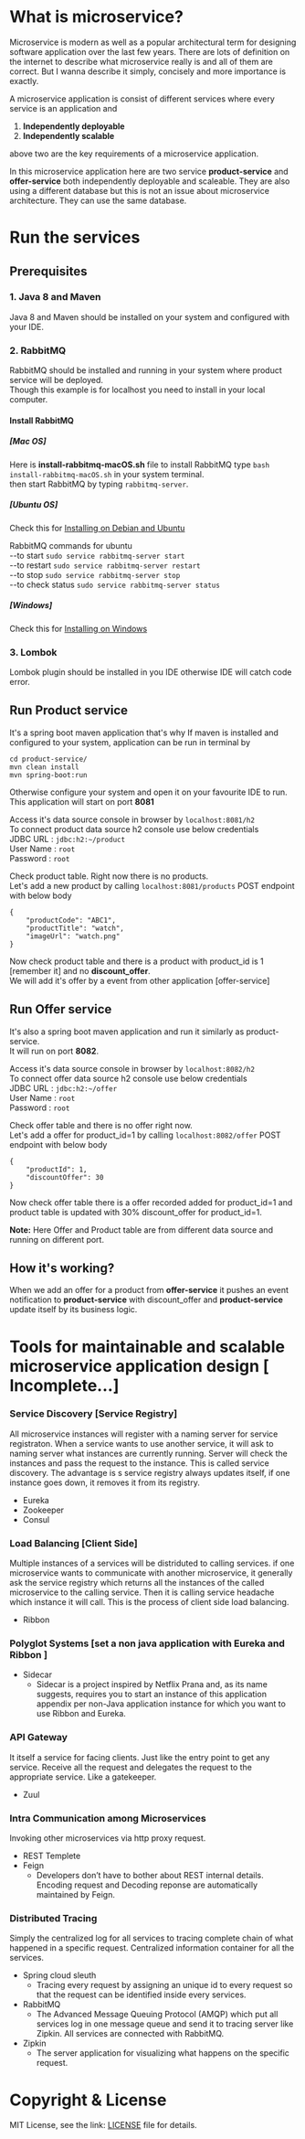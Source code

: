 # What is microservice?
Microservice is modern as well as a popular architectural term for designing software application over the last few years. There are lots of definition on the internet to describe what microservice really is and all of them are correct. But I wanna describe it simply, concisely and more importance is exactly.  

A microservice application is consist of different services where every service is an application and  
  1. **Independently deployable**   
  2. **Independently scalable**  

above two are the key requirements of a microservice application.

In this microservice application here are two service **product-service** and **offer-service** both independently deployable and scaleable. They are also using a different database but this is not an issue about microservice architecture. They can use the same database.

# Run the services

## Prerequisites
### 1. Java 8 and Maven
Java 8 and Maven should be installed on your system and configured with your IDE.

### 2. RabbitMQ
RabbitMQ should be installed and running in your system where product service will be deployed.  
Though this example is for localhost you need to install in your local computer.

#### Install RabbitMQ  
##### [Mac OS]  
Here is **install-rabbitmq-macOS.sh** file to install RabbitMQ type `bash install-rabbitmq-macOS.sh` in your system terminal.  
then start RabbitMQ by typing `rabbitmq-server`.

##### [Ubuntu OS]
Check this for [Installing on Debian and Ubuntu](https://www.rabbitmq.com/install-debian.html)  

RabbitMQ commands for ubuntu  
--to start `sudo service rabbitmq-server start`  
--to restart `sudo service rabbitmq-server restart`  
--to stop `sudo service rabbitmq-server stop`  
--to check status `sudo service rabbitmq-server status`


##### [Windows]  
Check this for [Installing on Windows](https://www.rabbitmq.com/install-windows.html#installer)

### 3. Lombok
Lombok plugin should be installed in you IDE otherwise IDE will catch code error.

## Run Product service
It's a spring boot maven application that's why If maven is installed and configured to your system, application can be run in terminal by
````
cd product-service/
mvn clean install
mvn spring-boot:run
````
Otherwise configure your system and open it on your favourite IDE to run.  
This application will start on port **8081**

Access it's data source console in browser by
`localhost:8081/h2`  
To connect product data source h2 console use below credentials   
JDBC URL  : `jdbc:h2:~/product`  
User Name : `root`  
Password  : `root`  

Check product table. Right now there is no products.  
Let's add a new product by calling `localhost:8081/products` POST endpoint with below body
````
{
	"productCode": "ABC1",
	"productTitle": "watch",
	"imageUrl": "watch.png"
}
````
Now check product table and there is a product with product_id is 1 [remember it] and no **discount_offer**.   
We will add it's offer by a event from other application [offer-service]

## Run Offer service
It's also a spring boot maven application and run it similarly as product-service.  
It will run on port **8082**.

Access it's data source console in browser by
`localhost:8082/h2`  
To connect offer data source h2 console use below credentials  
JDBC URL  : `jdbc:h2:~/offer`  
User Name : `root`  
Password  : `root`

Check offer table and there is no offer right now.  
Let's add a offer for product_id=1 by calling `localhost:8082/offer` POST endpoint with below body
````
{
	"productId": 1,
	"discountOffer": 30
}
````
Now check offer table there is a offer recorded added for product_id=1
and product table is updated with 30% discount_offer for product_id=1.

**Note:** Here Offer and Product table are from different data source and running on different port.

## How it's working?
When we add an offer for a product from **offer-service** it pushes an event notification to **product-service** with 
discount_offer and **product-service** update itself by its business logic.


# Tools for maintainable and scalable microservice application design [ Incomplete...]

### Service Discovery [Service Registry]
All microservice instances will register with a naming server for service registraton. When a service wants 
to use another service, it will ask to naming server what instances are currently running. Server will check
the instances and pass the request to the instance. This is called service discovery.
The advantage is s service registry always updates itself, if one instance goes down, 
it removes it from its registry.
- Eureka
- Zookeeper
- Consul

### Load Balancing [Client Side]
Multiple instances of a services will be distriduted to calling services.
if one microservice wants to communicate with another microservice, 
it generally ask the service registry which returns all the instances of the 
called microservice to the calling service. Then it is calling service headache 
which instance it will call. This is the process of client side load balancing.
- Ribbon

### Polyglot Systems [set a non java application with Eureka and Ribbon ]
- Sidecar
    - Sidecar is a project inspired by Netflix Prana and, as its name suggests, requires you
      to start an instance of this application appendix per non-Java application
      instance for which you want to use Ribbon and Eureka.

### API Gateway
It itself a service for facing clients. Just like the entry point to get any service.
Receive all the request and delegates the request to the appropriate service.
Like a gatekeeper.
- Zuul


### Intra Communication among Microservices
Invoking other microservices via http proxy request.
- REST Templete
- Feign
  - Developers don’t have to bother about REST internal details. Encoding request and 
Decoding reponse are automatically maintained by Feign.

### Distributed Tracing
Simply the centralized log for all services to tracing complete chain of what happened 
in a specific request. Centralized information container for all the services.
- Spring cloud sleuth 
  - Tracing every request by assigning an unique id to every request so that the request can be identified
inside every services.
- RabbitMQ 
  - The Advanced Message Queuing Protocol (AMQP) which put all services log in one message queue 
and send it to tracing server like Zipkin. All services are connected with RabbitMQ.
- Zipkin
  - The server application for visualizing what happens on the specific request.

# Copyright & License

MIT License, see the link: [LICENSE](https://github.com/hnjaman/complete-microservice-application/blob/master/LICENSE) file for details.

